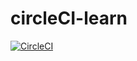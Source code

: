 # circleCI-learn

[![CircleCI](https://circleci.com/gh/niyongaboaristide17/circleCI-learn.svg?style=svg&circle-token=cd1836a044509c0f6fea93d34cc42ce254d41e5e)](https://circleci.com/gh/niyongaboaristide17/circleCI-learn)
